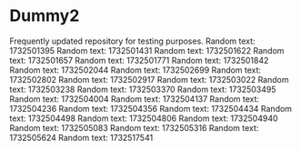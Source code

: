 # Dummy2
Frequently updated repository for testing purposes.
Random text: 1732501395
Random text: 1732501431
Random text: 1732501622
Random text: 1732501657
Random text: 1732501771
Random text: 1732501842
Random text: 1732502044
Random text: 1732502699
Random text: 1732502802
Random text: 1732502917
Random text: 1732503022
Random text: 1732503238
Random text: 1732503370
Random text: 1732503495
Random text: 1732504004
Random text: 1732504137
Random text: 1732504236
Random text: 1732504356
Random text: 1732504434
Random text: 1732504498
Random text: 1732504806
Random text: 1732504940
Random text: 1732505083
Random text: 1732505316
Random text: 1732505624
Random text: 1732517541
